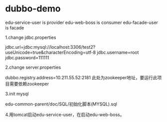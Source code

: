 # dubbo-demo

edu-service-user is  provider
edu-web-boss is consumer
edu-facade-user is facade

1.change jdbc.properties

jdbc.url=jdbc\:mysql\://localhost\:3306/test2?useUnicode\=true&characterEncoding\=utf-8
jdbc.username=root
jdbc.password=111111

2.change server.properties

dubbo.registry.address=10.211.55.52:2181
此处为zookeeper地址，要运行此项目需要依赖zookeeper

3.init mysql

edu-common-parent/doc/SQL/初始化脚本(MYSQL).sql

4.用tomcat启动edu-service-user，在启动edu-web-boss。

